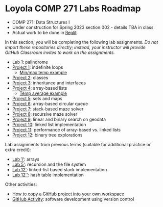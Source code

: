 # Loyola COMP 271 Labs Roadmap

- COMP 271: Data Structures I
- Under construction for Spring 2023 section 002 - details TBA in class
- Actual work to be done in [Replit](https://replit.com/team/luc-comp-271-002-s23)

In this section, you will be completing the following lab assignments.
*Do not import these repositories directly; instead, your instructor will provide GitHub Classroom invites to work on the assignments.*

- Lab 1: palindrome
- [Project 1](https://github.com/LoyolaChicagoCode/cs2-project1): indefinite loops
  - [Min/max temp example](https://github.com/loyolachicagocode/cs2-minmaxtemp-java)
- [Project 2](https://github.com/LoyolaChicagoCode/cs2-project2-classes-java): classes
- [Project 3](https://github.com/LoyolaChicagoCode/cs2-project3-inheritance-java): inheritance and interfaces
- [Project 4](https://github.com/LoyolaChicagoCode/cs2-project4-arraylists-java): array-based lists
  - [Temp average example](https://github.com/loyolachicagocode/cs2-tempaverage-java)
- [Project 5](https://github.com/LoyolaChicagoCode/cs2-project5-wordcount-java): sets and maps
- [Project 6](https://github.com/LoyolaChicagoCode/cs2-project6-arrayqueue-java): array-based circular queue
- [Project 7](https://github.com/LoyolaChicagoCode/cs2-project7-mazesolver-stack-java): stack-based maze solver
- [Project 8](https://github.com/LoyolaChicagoCode/cs2-project8-mazesolver-java): recursive maze solver
- [Project 9](https://github.com/LoyolaChicagoCode/cs2-project9-searching-java): linear and binary search on geodata
- [Project 10](https://github.com/LoyolaChicagoCode/cs2-project10-linkedlists-java): linked list implementation
- [Project 11](https://github.com/LoyolaChicagoCode/cs2-project11-listperformance-java): performance of array-based vs. linked lists
- [Project 12](https://github.com/LoyolaChicagoCode/cs2-project12-bintrees-java): binary tree explorations

Lab assignments from previous terms (suitable for additional practice or extra credit):

- [Lab 1'](https://gist.github.com/klaeufer/6087e9da6f4783e3bc05565ddf33b96c): arrays
- [Lab 5'](https://gist.github.com/klaeufer/841bdf5d49730b37e747f93eaf5f3a91): recursion and the file system
- [Lab 12'](https://github.com/LoyolaChicagoCode/cs2-lab12-linkedstack-java): linked-list based stack implementation
- [Lab 12''](https://github.com/LoyolaChicagoCode/cs2-lab12-hashtable-java): hash table implementation

Other activities:

- [How to copy a GitHub project into your own workspace](https://gist.github.com/klaeufer/11cf4a13b5a1634d7c3991cc07ddc408)
- [GitHub Activity](https://gist.github.com/klaeufer/869ed974791256297049dee2dd920414): software development using version control
